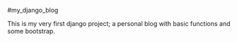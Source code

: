 #my_django_blog

This is my very first django project; a personal blog with basic functions and some bootstrap.